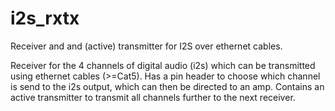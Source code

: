 # i2s_rxtx
Receiver and and (active) transmitter for I2S over ethernet cables.

Receiver for the 4 channels of digital audio (i2s) which can be transmitted using ethernet cables (>=Cat5).
Has a pin header to choose which channel is send to the i2s output, which can then be directed to an amp.
Contains an active transmitter to transmit all channels further to the next receiver.

